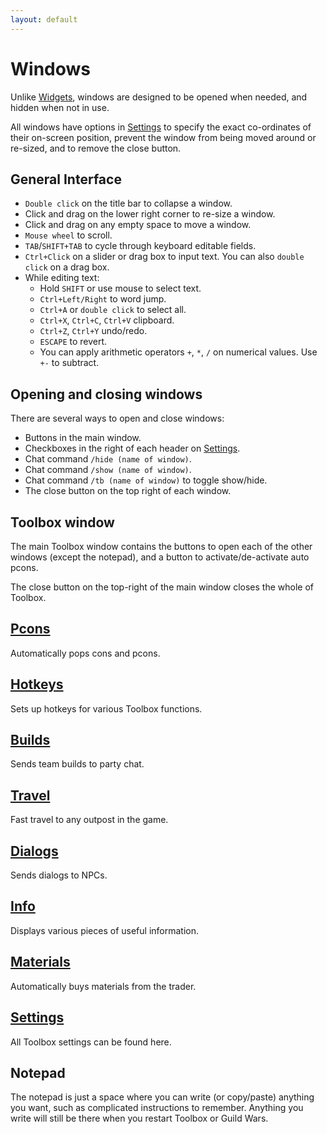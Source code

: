 ```yaml
---
layout: default
---
```


# Windows

Unlike [Widgets](widgets), windows are designed to be opened when needed, and hidden when not in use.

All windows have options in [Settings](settings) to specify the exact co-ordinates of their on-screen position, prevent the window from being moved around or re-sized, and to remove the close button.

## General Interface
* `Double click` on the title bar to collapse a window.
* Click and drag on the lower right corner to re-size a window.
* Click and drag on any empty space to move a window.
* `Mouse wheel` to scroll.
* `TAB`/`SHIFT+TAB` to cycle through keyboard editable fields.
* `Ctrl+Click` on a slider or drag box to input text. You can also `double click` on a drag box.
* While editing text:
  * Hold `SHIFT` or use mouse to select text.
  * `Ctrl+Left/Right` to word jump.
  * `Ctrl+A` or `double click` to select all.
  * `Ctrl+X`, `Ctrl+C`, `Ctrl+V` clipboard.
  * `Ctrl+Z`, `Ctrl+Y` undo/redo.
  * `ESCAPE` to revert.
  * You can apply arithmetic operators `+`, `*`, `/` on numerical values. Use `+-` to subtract.
  
## Opening and closing windows
There are several ways to open and close windows:
* Buttons in the main window.
* Checkboxes in the right of each header on [Settings](settings).
* Chat command `/hide (name of window)`.
* Chat command `/show (name of window)`.
* Chat command `/tb (name of window)` to toggle show/hide.
* The close button on the top right of each window.

## Toolbox window
The main Toolbox window contains the buttons to open each of the other windows (except the notepad), and a button to activate/de-activate auto pcons.

The close button on the top-right of the main window closes the whole of Toolbox.

## [Pcons](pcons)
Automatically pops cons and pcons.

## [Hotkeys](hotkeys)
Sets up hotkeys for various Toolbox functions.

## [Builds](builds)
Sends team builds to party chat.

## [Travel](travel)
Fast travel to any outpost in the game.

## [Dialogs](dialogs)
Sends dialogs to NPCs.

## [Info](info)
Displays various pieces of useful information.

## [Materials](materials)
Automatically buys materials from the trader.

## [Settings](settings)
All Toolbox settings can be found here.

## Notepad
The notepad is just a space where you can write (or copy/paste) anything you want, such as complicated instructions to remember. Anything you write will still be there when you restart Toolbox or Guild Wars.
